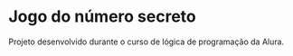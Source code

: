 <h1> Jogo do número secreto</h1>

<p>Projeto desenvolvido durante o curso de lógica de programação da Alura.</p>
